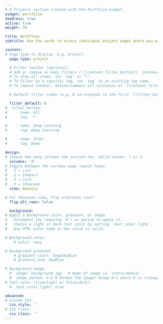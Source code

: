 ```yaml
---
# A Projects section created with the Portfolio widget.
widget: portfolio
headless: true
active: true
weight: 20

title: Workflows
subtitle: Use the cards to access individual project pages where you will find links to the project site, raw data, data products, associated publications, and more.

content:
# Page type to display. E.g. project.
  page_type: project

  # Filter toolbar (optional).
  # Add or remove as many filters (`[[content.filter_button]]` instances) as you like.
  # To show all items, set `tag` to "*".
  # To filter by a specific tag, set `tag` to an existing tag name.
  # To remove toolbar, delete/comment all instances of `[[content.filter_button]]` below.

  # Default filter index (e.g. 0 corresponds to the first `[[filter_button]]` instance below).

  filter_default: 0
#  filter_button:
#    - name: All
#      tag: '*'

#    - name: Deep Learning
#      tag: Deep Learning

#    - name: Other
#      tag: Demo

design:
# Choose how many columns the section has. Valid values: 1 or 2.
  columns: '2'
# Toggle between the various page layout types.
#   1 = List
#   2 = Compact
#   3 = Card
#   5 = Showcase  
  view: masonry

# For Showcase view, flip alternate rows?
  flip_alt_rows: false

  background:
# Apply a background color, gradient, or image.
#   Uncomment (by removing `#`) an option to apply it.
#   Choose a light or dark text color by setting `text_color_light`.
#   Any HTML color name or Hex value is valid.

# Background color.
    # color: navy

# Background gradient.
    # gradient_start: DeepSkyBlue
    # gradient_end: SkyBlue

# Background image.
  #  image: background.jpg   # Name of image in `static/media/`.
  #  image_darken: 0.6 # Darken the image? Range 0-1 where 0 is transparent and 1 is opaque.
# Text color (true=light or false=dark).
  #  text_color_light: true

advanced:
# Custom CSS.
  css_style: ''
# CSS class.
  css_class: ''
---
```

